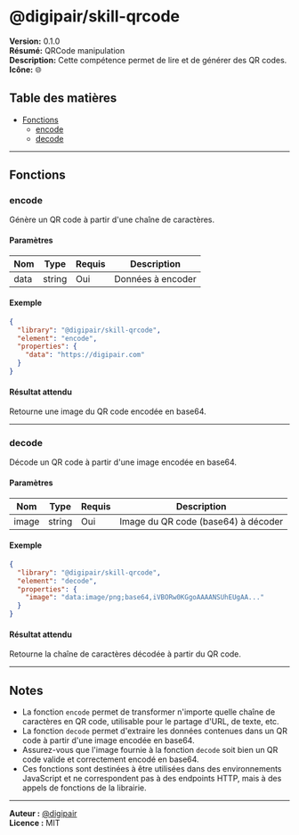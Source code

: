 # @digipair/skill-qrcode

**Version:** 0.1.0  
**Résumé:** QRCode manipulation  
**Description:** Cette compétence permet de lire et de générer des QR codes.  
**Icône:** 🌐

## Table des matières

- [Fonctions](#fonctions)
  - [encode](#encode)
  - [decode](#decode)

---

## Fonctions

### encode

Génère un QR code à partir d'une chaîne de caractères.

#### Paramètres

| Nom   | Type   | Requis | Description         |
|-------|--------|--------|---------------------|
| data  | string | Oui    | Données à encoder   |

#### Exemple

```json
{
  "library": "@digipair/skill-qrcode",
  "element": "encode",
  "properties": {
    "data": "https://digipair.com"
  }
}
```

#### Résultat attendu

Retourne une image du QR code encodée en base64.

---

### decode

Décode un QR code à partir d'une image encodée en base64.

#### Paramètres

| Nom   | Type   | Requis | Description                        |
|-------|--------|--------|------------------------------------|
| image | string | Oui    | Image du QR code (base64) à décoder |

#### Exemple

```json
{
  "library": "@digipair/skill-qrcode",
  "element": "decode",
  "properties": {
    "image": "data:image/png;base64,iVBORw0KGgoAAAANSUhEUgAA..."
  }
}
```

#### Résultat attendu

Retourne la chaîne de caractères décodée à partir du QR code.

---

## Notes

- La fonction `encode` permet de transformer n'importe quelle chaîne de caractères en QR code, utilisable pour le partage d'URL, de texte, etc.
- La fonction `decode` permet d'extraire les données contenues dans un QR code à partir d'une image encodée en base64.
- Assurez-vous que l'image fournie à la fonction `decode` soit bien un QR code valide et correctement encodé en base64.
- Ces fonctions sont destinées à être utilisées dans des environnements JavaScript et ne correspondent pas à des endpoints HTTP, mais à des appels de fonctions de la librairie.

---

**Auteur :** [@digipair](https://github.com/digipair)  
**Licence :** MIT